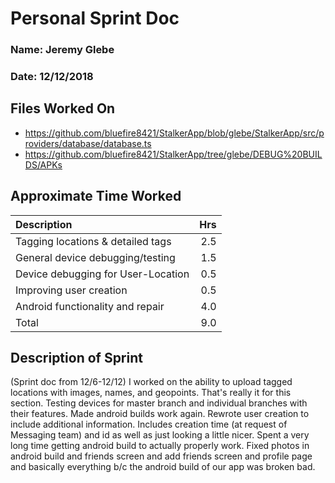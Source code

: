 # Personal Sprint Doc

### Name: Jeremy Glebe
### Date: 12/12/2018

## Files Worked On

- https://github.com/bluefire8421/StalkerApp/blob/glebe/StalkerApp/src/providers/database/database.ts
- https://github.com/bluefire8421/StalkerApp/tree/glebe/DEBUG%20BUILDS/APKs


## Approximate Time Worked

| Description                         | Hrs  |
| :---------------------------------- | ---: |
| Tagging locations & detailed tags   | 2.5  |
| General device debugging/testing    | 1.5  |
| Device debugging for User-Location  | 0.5  |
| Improving user creation             | 0.5  |
| Android functionality and repair    | 4.0  |
| Total                               | 9.0  |

## Description of Sprint

(Sprint doc from 12/6-12/12) I worked on the ability to upload tagged locations with images, names, and geopoints.
That's really it for this section. Testing devices for master branch and individual branches with their features.
Made android builds work again. Rewrote user creation to include additional information. Includes creation time (at
request of Messaging team) and id as well as just looking a little nicer. Spent a very long time getting android
build to actually properly work. Fixed photos in android build and friends screen and add friends screen and profile
page and basically everything b/c the android build of our app was broken bad.
